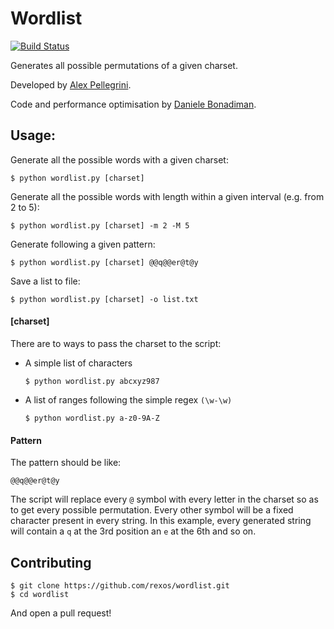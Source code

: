 Wordlist
========

[![Build Status](https://travis-ci.org/dbonadiman/wordlist.svg?branch=master)](https://travis-ci.org/dbonadiman/wordlist)


Generates all possible permutations of a given charset.

Developed by [Alex Pellegrini](https://github.com/rexos).

Code and performance optimisation by [Daniele Bonadiman](https://github.com/dbonadiman).


## Usage:

Generate all the possible words with a given charset:

    $ python wordlist.py [charset]

Generate all the possible words with length within a given interval (e.g. from 2 to 5):

    $ python wordlist.py [charset] -m 2 -M 5

Generate following a given pattern:

    $ python wordlist.py [charset] @@q@@er@t@y

Save a list to file:

    $ python wordlist.py [charset] -o list.txt

#### [charset]
There are to ways to pass the charset to the script:
 * A simple list of characters

    `$ python wordlist.py abcxyz987`

 * A list of ranges following the simple regex `(\w-\w)`

    `$ python wordlist.py a-z0-9A-Z`

#### Pattern
The pattern should be like:

`@@q@@er@t@y`

The script will replace every `@` symbol with every letter in the charset so as to get every possible
permutation. Every other symbol will be a fixed character present in every string. In this example, every generated string will contain a `q` at the 3rd position an `e` at the 6th and so on.

## Contributing

```
$ git clone https://github.com/rexos/wordlist.git
$ cd wordlist
```

And open a pull request!
